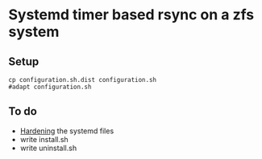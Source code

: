 # Systemd timer based rsync on a zfs system

## Setup

```
cp configuration.sh.dist configuration.sh
#adapt configuration.sh
```

## To do

* [Hardening](https://www.opensourcerers.org/2022/04/25/optimizing-a-systemd-service-for-security/) the systemd files
* write install.sh
* write uninstall.sh

